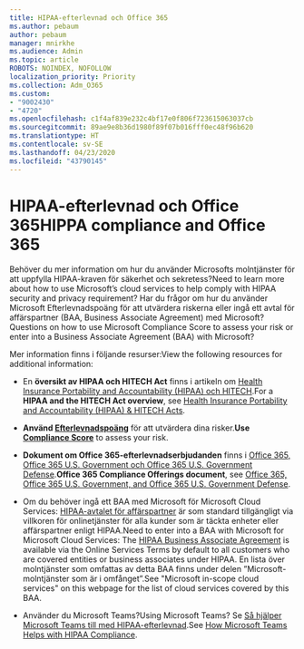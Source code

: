 ```yaml
---
title: HIPAA-efterlevnad och Office 365
ms.author: pebaum
author: pebaum
manager: mnirkhe
ms.audience: Admin
ms.topic: article
ROBOTS: NOINDEX, NOFOLLOW
localization_priority: Priority
ms.collection: Adm_O365
ms.custom:
- "9002430"
- "4720"
ms.openlocfilehash: c1f4af839e232c4bf17e0f806f723615063037cb
ms.sourcegitcommit: 89ae9e8b36d1980f89f07b016fff0ec48f96b620
ms.translationtype: HT
ms.contentlocale: sv-SE
ms.lasthandoff: 04/23/2020
ms.locfileid: "43790145"
---
```

# <a name="hippa-compliance-and-office-365"></a><span data-ttu-id="0b563-102">HIPAA-efterlevnad och Office 365</span><span class="sxs-lookup"><span data-stu-id="0b563-102">HIPPA compliance and Office 365</span></span>

<span data-ttu-id="0b563-103">Behöver du mer information om hur du använder Microsofts molntjänster för att uppfylla HIPAA-kraven för säkerhet och sekretess?</span><span class="sxs-lookup"><span data-stu-id="0b563-103">Need to learn more about how to use Microsoft’s cloud services to help comply with HIPAA security and privacy requirement?</span></span>  <span data-ttu-id="0b563-104">Har du frågor om hur du använder Microsoft Efterlevnadspoäng för att utvärdera riskerna eller ingå ett avtal för affärspartner (BAA, Business Associate Agreement) med Microsoft?</span><span class="sxs-lookup"><span data-stu-id="0b563-104">Questions on how to use Microsoft Compliance Score to assess your risk or enter into a Business Associate Agreement (BAA) with Microsoft?</span></span>  

<span data-ttu-id="0b563-105">Mer information finns i följande resurser:</span><span class="sxs-lookup"><span data-stu-id="0b563-105">View the following resources for additional information:</span></span>

- <span data-ttu-id="0b563-106">En **översikt av HIPAA och HITECH Act** finns i artikeln om [Health Insurance Portability and Accountability (HIPAA) och HITECH](https://docs.microsoft.com/microsoft-365/compliance/offering-hipaa-hitech?view=o365-worldwide).</span><span class="sxs-lookup"><span data-stu-id="0b563-106">For a **HIPAA and the HITECH Act overview**, see [Health Insurance Portability and Accountability (HIPAA) & HITECH Acts](https://docs.microsoft.com/microsoft-365/compliance/offering-hipaa-hitech?view=o365-worldwide).</span></span>

- <span data-ttu-id="0b563-107">**Använd [Efterlevnadspoäng](https://docs.microsoft.com/microsoft-365/compliance/offering-hipaa-hitech?view=o365-worldwide#use-microsoft-compliance-score-to-assess-your-risk)** för att utvärdera dina risker.</span><span class="sxs-lookup"><span data-stu-id="0b563-107">**Use [Compliance Score](https://docs.microsoft.com/microsoft-365/compliance/offering-hipaa-hitech?view=o365-worldwide#use-microsoft-compliance-score-to-assess-your-risk)** to assess your risk.</span></span>

- <span data-ttu-id="0b563-108">**Dokument om Office 365-efterlevnadserbjudanden** finns i [Office 365, Office 365 U.S. Government och Office 365 U.S. Government Defense](https://go.microsoft.com/fwlink/p/?LinkID=2077751).</span><span class="sxs-lookup"><span data-stu-id="0b563-108">**Office 365 Compliance Offerings document**, see [Office 365, Office 365 U.S. Government, and Office 365 U.S. Government Defense](https://go.microsoft.com/fwlink/p/?LinkID=2077751).</span></span>

- <span data-ttu-id="0b563-109">Om du behöver ingå ett BAA med Microsoft för Microsoft Cloud Services: [HIPAA-avtalet för affärspartner](https://aka.ms/BAA) är som standard tillgängligt via villkoren för onlinetjänster för alla kunder som är täckta enheter eller affärspartner enligt HIPAA.</span><span class="sxs-lookup"><span data-stu-id="0b563-109">Need to enter into a BAA with Microsoft for Microsoft Cloud Services: The [HIPAA Business Associate Agreement](https://aka.ms/BAA) is available via the Online Services Terms by default to all customers who are covered entities or business associates under HIPAA.</span></span> <span data-ttu-id="0b563-110">En lista över molntjänster som omfattas av detta BAA finns under delen ”Microsoft-molntjänster som är i omfånget”.</span><span class="sxs-lookup"><span data-stu-id="0b563-110">See "Microsoft in-scope cloud services" on this webpage for the list of cloud services covered by this BAA.</span></span>

- <span data-ttu-id="0b563-111">Använder du Microsoft Teams?</span><span class="sxs-lookup"><span data-stu-id="0b563-111">Using Microsoft Teams?</span></span> <span data-ttu-id="0b563-112">Se [Så hjälper Microsoft Teams till med HIPAA-efterlevnad](https://www.microsoft.com/microsoft-365/blog/2019/04/30/white-paper-microsoft-teams-healthcare-providers-hipaa-compliance/).</span><span class="sxs-lookup"><span data-stu-id="0b563-112">See [How Microsoft Teams Helps with HIPAA Compliance](https://www.microsoft.com/microsoft-365/blog/2019/04/30/white-paper-microsoft-teams-healthcare-providers-hipaa-compliance/).</span></span>
